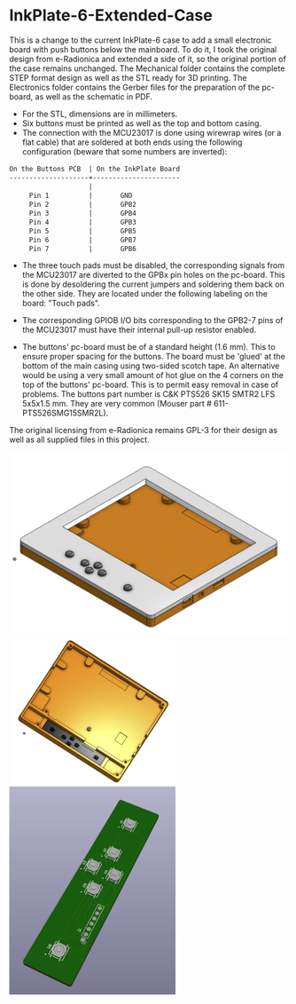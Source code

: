 # InkPlate-6-Extended-Case

This is a change to the current InkPlate-6 case to add a small electronic board with push buttons below the mainboard. To do it, I took the original design from e-Radionica and extended a side of it, so the original portion of the case remains unchanged. The Mechanical folder contains the complete STEP format design as well as the STL ready for 3D printing. The Electronics folder contains the Gerber files for the preparation of the pc-board, as well as the schematic in PDF. 

- For the STL, dimensions are in millimeters. 
- Six buttons must be printed as well as the top and bottom casing.
- The connection with the MCU23017 is done using wirewrap wires (or a flat cable) that are soldered at both ends using the following configuration (beware that some numbers are inverted):

```
On the Buttons PCB  | On the InkPlate Board
--------------------+----------------------
                    |
     Pin 1          |       GND           
     Pin 2          |       GPB2           
     Pin 3          |       GPB4
     Pin 4          |       GPB3
     Pin 5          |       GPB5
     Pin 6          |       GPB7
     Pin 7          |       GPB6
```

- The three touch pads must be disabled, the corresponding signals from the MCU23017 are diverted to the GPBx pin holes on the pc-board. This is done by desoldering the current jumpers and soldering them back on the other side. They are located under the following labeling on the board: "Touch pads".

- The corresponding GPIOB I/O bits corresponding to the GPB2-7 pins of the MCU23017 must have their internal pull-up resistor enabled.

- The buttons' pc-board must be of a standard height (1.6 mm). This to ensure proper spacing for the buttons. The board must be 'glued' at the bottom of the main casing using two-sided scotch tape. An alternative would be using a very small amount of hot glue on the 4 corners on the top of the buttons' pc-board. This is to permit easy removal in case of problems. The buttons part number is C&K PTS526 SK15 SMTR2 LFS 5x5x1.5 mm. They are very common (Mouser part # 611-PTS526SMG15SMR2L).

The original licensing from e-Radionica remains GPL-3 for their design as well as all supplied files in this project.

<img src="Pictures/Inkplate_6_With_Mechanical_Buttons.png" alt="picture" width="600"/>
<img src="Pictures/Bottom_Case_With_Buttons_Board.png" alt="picture" width="300"/><img src="Pictures/Buttons 3D View.png" alt="picture" width="300"/>

